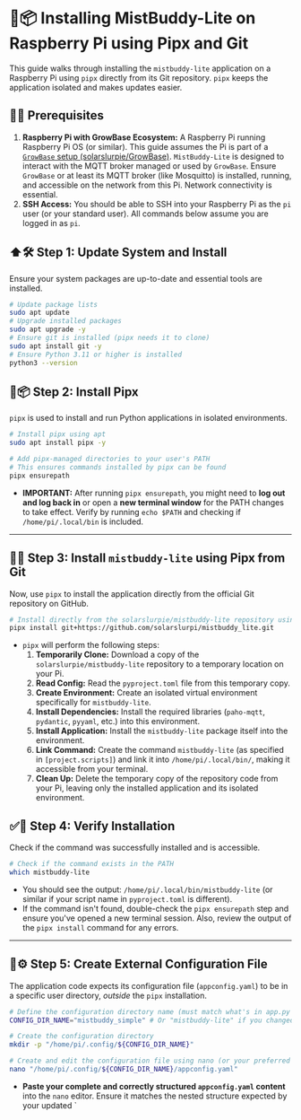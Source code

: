 # 🍓📦 Installing MistBuddy-Lite on Raspberry Pi using Pipx and Git

This guide walks through installing the `mistbuddy-lite` application on a Raspberry Pi using `pipx` directly from its Git repository. `pipx` keeps the application isolated and makes updates easier.

## 📝✅ Prerequisites

1.  **Raspberry Pi with GrowBase Ecosystem:** A Raspberry Pi running Raspberry Pi OS (or similar). This guide assumes the Pi is part of a [`GrowBase` setup (solarslurpie/GrowBase)](https://github.com/solarslurpie/GrowBase). `MistBuddy-Lite` is designed to interact with the MQTT broker managed or used by `GrowBase`. Ensure `GrowBase` or at least its MQTT broker (like Mosquitto) is installed, running, and accessible on the network from this Pi. Network connectivity is essential.
2.  **SSH Access:** You should be able to SSH into your Raspberry Pi as the `pi` user (or your standard user). All commands below assume you are logged in as `pi`.

## ⬆️🛠️ Step 1: Update System and Install 
Ensure your system packages are up-to-date and essential tools are installed.

```bash
# Update package lists
sudo apt update
# Upgrade installed packages
sudo apt upgrade -y
# Ensure git is installed (pipx needs it to clone)
sudo apt install git -y
# Ensure Python 3.11 or higher is installed
python3 --version
```


## 🐍📦 Step 2: Install Pipx

`pipx` is used to install and run Python applications in isolated environments.

```bash
# Install pipx using apt
sudo apt install pipx -y

# Add pipx-managed directories to your user's PATH
# This ensures commands installed by pipx can be found
pipx ensurepath
```

*   **IMPORTANT:** After running `pipx ensurepath`, you might need to **log out and log back in** or open a **new terminal window** for the PATH changes to take effect. Verify by running `echo $PATH` and checking if `/home/pi/.local/bin` is included.

---

## 🐙✨ Step 3: Install `mistbuddy-lite` using Pipx from Git

Now, use `pipx` to install the application directly from the official Git repository on GitHub.

```bash
# Install directly from the solarslurpie/mistbuddy-lite repository using HTTPS
pipx install git+https://github.com/solarslurpi/mistbuddy_lite.git
```

*   `pipx` will perform the following steps:
    1.  **Temporarily Clone:** Download a copy of the `solarslurpie/mistbuddy-lite` repository to a temporary location on your Pi.
    2.  **Read Config:** Read the `pyproject.toml` file from this temporary copy.
    3.  **Create Environment:** Create an isolated virtual environment specifically for `mistbuddy-lite`.
    4.  **Install Dependencies:** Install the required libraries (`paho-mqtt`, `pydantic`, `pyyaml`, etc.) into this environment.
    5.  **Install Application:** Install the `mistbuddy-lite` package itself into the environment.
    6.  **Link Command:** Create the command `mistbuddy-lite` (as specified in `[project.scripts]`) and link it into `/home/pi/.local/bin/`, making it accessible from your terminal.
    7.  **Clean Up:** Delete the temporary copy of the repository code from your Pi, leaving only the installed application and its isolated environment.


## ✅👀 Step 4: Verify Installation

Check if the command was successfully installed and is accessible.

```bash
# Check if the command exists in the PATH
which mistbuddy-lite
```

*   You should see the output: `/home/pi/.local/bin/mistbuddy-lite` (or similar if your script name in `pyproject.toml` is different).
*   If the command isn't found, double-check the `pipx ensurepath` step and ensure you've opened a new terminal session. Also, review the output of the `pipx install` command for any errors.

---

## 📝⚙️ Step 5: Create External Configuration File

The application code expects its configuration file (`appconfig.yaml`) to be in a specific user directory, *outside* the `pipx` installation.

```bash
# Define the configuration directory name (must match what's in app.py's get_config_path())
CONFIG_DIR_NAME="mistbuddy_simple" # Or "mistbuddy-lite" if you changed it in app.py

# Create the configuration directory
mkdir -p "/home/pi/.config/${CONFIG_DIR_NAME}"

# Create and edit the configuration file using nano (or your preferred editor)
nano "/home/pi/.config/${CONFIG_DIR_NAME}/appconfig.yaml"
```

*   **Paste your complete and correctly structured `appconfig.yaml` content** into the `nano` editor. Ensure it matches the nested structure expected by your updated `